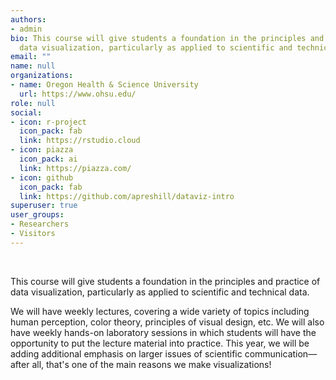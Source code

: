 ```yaml
---
authors:
- admin
bio: This course will give students a foundation in the principles and practice of
  data visualization, particularly as applied to scientific and technical data.
email: ""
name: null
organizations:
- name: Oregon Health & Science University
  url: https://www.ohsu.edu/
role: null
social:
- icon: r-project
  icon_pack: fab
  link: https://rstudio.cloud
- icon: piazza
  icon_pack: ai
  link: https://piazza.com/
- icon: github
  icon_pack: fab
  link: https://github.com/apreshill/dataviz-intro
superuser: true
user_groups:
- Researchers
- Visitors
---
```


<br>

This course will give students a foundation in the principles and practice of data visualization, particularly as applied to scientific and technical data. 

We will have weekly lectures, covering a wide variety of topics including human perception, color theory, principles of visual design, etc. We will also have weekly hands-on laboratory sessions in which students will have the opportunity to put the lecture material into practice. This year, we will be adding additional emphasis on larger issues of scientific communication— after all, that's one of the main reasons we make visualizations! 
